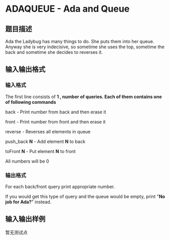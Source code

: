 # ADAQUEUE - Ada and Queue

## 题目描述

Ada the Ladybug has many things to do. She puts them into her queue. Anyway she is very indecisive, so sometime she uses the top, sometime the back and sometime she decides to reverses it.

## 输入输出格式

### 输入格式

The first line consists of **1 , number of queries. Each of them contains one of following commands**

back - Print number from back and then erase it

front - Print number from front and then erase it

reverse - Reverses all elements in queue

push\_back **N** - Add element **N** to back

toFront **N** - Put element **N** to front

All numbers will be 0

### 输出格式

For each back/front query print appropriate number.

If you would get this type of query and the queue would be empty, print "**No job for Ada?**" instead.

## 输入输出样例

暂无测试点

